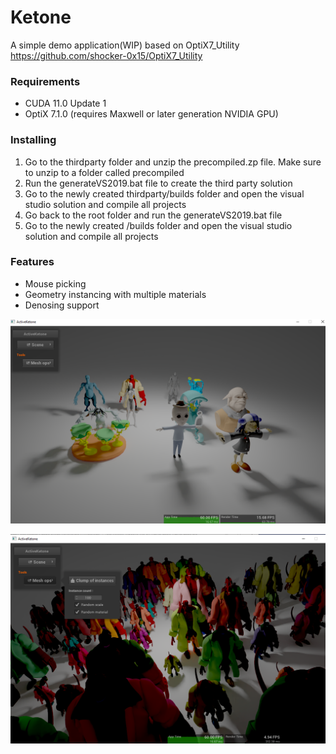 # Ketone
A simple demo application(WIP) based on OptiX7_Utility 
https://github.com/shocker-0x15/OptiX7_Utility

### Requirements
<ul> 
  <li>CUDA 11.0 Update 1 </li>
  <li>OptiX 7.1.0 (requires Maxwell or later generation NVIDIA GPU) </li>
</ul>

### Installing
1. Go to the thirdparty folder and unzip the precompiled.zp file. Make sure to unzip to a folder called precompiled
2. Run the generateVS2019.bat file to create the third party solution
3. Go to the newly created thirdparty/builds folder and open the visual studio solution and compile all projects
4. Go back to the root folder and run the generateVS2019.bat file
5. Go to the newly created /builds folder and open the visual studio solution and compile all projects

### Features
<ul> 
  <li>Mouse picking </li>
  <li>Geometry instancing with multiple materials </li>
  <li>Denosing support</li>
</ul>

![screen grab 1](
https://github.com/Hurleyworks/Ketone/blob/master/resources/ActiveKetone/screen_grab_1.png)

![screen grab 2](
https://github.com/Hurleyworks/Ketone/blob/master/resources/ActiveKetone/screen_grab_2.png)
